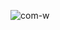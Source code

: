 ![com-w](https://user-images.githubusercontent.com/59466195/206623256-41f4fbbd-7fdb-4318-b1d0-47544dcb34d2.png)

